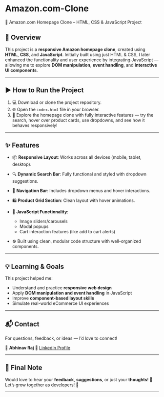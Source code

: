 # Amazon.com-Clone
🛒 Amazon.com Homepage Clone – HTML, CSS & JavaScript Project

## 📝 Overview

This project is a **responsive Amazon homepage clone**, created using **HTML**, **CSS**, and **JavaScript**.
Initially built using just HTML & CSS, I later enhanced the functionality and user experience by integrating JavaScript — allowing me to explore **DOM manipulation**, **event handling**, and **interactive UI components**.

---

## ▶️ How to Run the Project

1. 💻 Download or clone the project repository.
2. 🌐 Open the `index.html` file in your browser.
3. 🎯 Explore the homepage clone with fully interactive features — try the search, hover over product cards, use dropdowns, and see how it behaves responsively!

---

## ✨ Features

* 📦 **Responsive Layout**: Works across all devices (mobile, tablet, desktop).
* 🔍 **Dynamic Search Bar**: Fully functional and styled with dropdown suggestions.
* 🧭 **Navigation Bar**: Includes dropdown menus and hover interactions.
* 🛍️ **Product Grid Section**: Clean layout with hover animations.
* 🧠 **JavaScript Functionality**:

  * Image sliders/carousels
  * Modal popups
  * Cart interaction features (like add to cart alerts)
* ⚙️ Built using clean, modular code structure with well-organized components.

---

## 💡 Learning & Goals

This project helped me:

* Understand and practice **responsive web design**
* Apply **DOM manipulation and event handling** in JavaScript
* Improve **component-based layout skills**
* Simulate real-world eCommerce UI experiences

---

## 📬 Contact

For questions, feedback, or ideas — I’d love to connect!

👤 **Abhinav Raj**
🔗 [LinkedIn Profile](https://www.linkedin.com/in/-abhinav-raj-/)

---

## 🙌 Final Note

Would love to hear your **feedback**, **suggestions**, or just your **thoughts**! 🌟
Let’s grow together as developers! 💬

---
